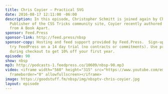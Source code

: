 ```yaml
---
title: Chris Coyier — Practical SVG
date: 2016-08-17 12:11:00 -06:00
description: In this episode, Christopher Schmitt is joined again by Chris Coyier.
  Publisher of the CSS Tricks community site, Coyier recently authored Practical SVG
  from A Book Apart.
sponsor: Feed.Press
sponsor-link: http://feed.press/nbsp
sponsor-copy: Hosting and feed support provided by Feed.Press.  Sign-up today and
  try FeedPress on a 14 day trial (no contracts or commitments). Use promo code *nbsp*
  during checkout to get 10% off your first year.
episode: 90
show: nbsp
mp3: http://podcasts-1.feedpress.co/10609/nbsp-90.mp3
video: <iframe width="560" height="315" src="https://www.youtube.com/embed/zE7YSufH25s"
  frameborder="0" allowfullscreen></iframe>
image: https://goodstuff.fm/nbsp/img/nbsptv-chris-coyier.jpg
layout: episode
---
```


